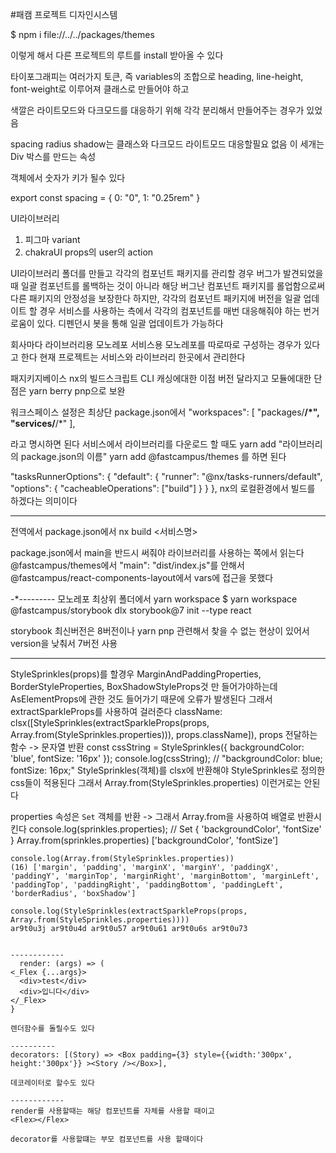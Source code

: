#패캠 프로젝트 디자인시스템

$ npm i file://../../packages/themes

이렇게 해서 다른 프로젝트의 루트를 install 받아올 수 있다

타이포그래피는 여러가지 토큰, 즉 variables의 조합으로 heading, line-height, font-weight로 이루어져 클래스로 만들어야 하고

색깔은 라이트모드와 다크모드를 대응하기 위해 각각 분리해서 만들어주는 경우가 있었음

spacing radius shadow는 클래스와 다크모드 라이트모드 대응할필요 없음
이 세개는 Div 박스를 만드는 속성

객체에서 숫자가 키가 될수 있다

export const spacing = {
  0: "0",
  1: "0.25rem"
}

UI라이브러리
1. 피그마 variant
2. chakraUI props의 user의 action

UI라이브러리 폴더를 만들고
각각의 컴포넌트 패키지를 관리할 경우
버그가 발견되었을 때 일괄 컴포넌트를 롤백하는 것이 아니라
해당 버그난 컴포넌트 패키지를 롤업함으로써 다른 패키지의 안정성을 보장한다
하지만, 각각의 컴포넌트 패키지에 버전을 일괄 업데이트 할 경우
서비스를 사용하는 측에서 각각의 컴포넌트를 매번 대응해줘야 하는 번거로움이 있다. 디펜던시 봇을 통해 일괄 업데이트가 가능하다

회사마다 라이브러리용 모노레포
        서비스용 모노레포를 따로따로 구성하는 경우가 있다고 한다
      현재 프로젝트는 서비스와 라이브러리 한곳에서 관리한다

패지키지베이스
nx의 빌드스크립트 CLI
캐싱에대한 이점
버전 달라지고 모듈에대한 단점은 yarn berry pnp으로 보완

워크스페이스 설정은
최상단 package.json에서
  "workspaces": [
    "packages/**/*",
    "services/**/*"
  ],

라고 명시하면 된다
서비스에서 라이브러리를 다운로드 할 때도
yarn add "라이브러리의 package.json의 이름"
yarn add @fastcampus/themes   를 하면 된다


  "tasksRunnerOptions": {
    "default": {
      "runner": "@nx/tasks-runners/default",
      "options": {
        "cacheableOperations": ["build"]
      }
    }
  },
  nx의 로컬환경에서 빌드를 하겠다는 의미이다

-------
  전역에서 package.json에서 nx build <서비스명>
  
  package.json에서 main을 반드시 써줘야 라이브러리를 사용하는 쪽에서 읽는다
  @fastcampus/themes에서 "main": "dist/index.js"를 안해서
  @fastcampus/react-components-layout에서 vars에 접근을 못했다


  -*---------
  모노레포 최상위 폴더에서 yarn workspace
  $ yarn workspace @fastcampus/storybook dlx storybook@7 init --type react
  
  storybook 최신버전은 8버전이나 yarn pnp 관련해서 찾을 수 없는 현상이 있어서 version을 낮춰서 7버전 사용

  -----------
  StyleSprinkles(props)를 할경우 MarginAndPaddingProperties, BorderStyleProperties, BoxShadowStyleProps것 만 들어가야하는데
  AsElementProps에 관한 것도 들어가기 때문에 오류가 발생된다
  그래서 extractSparkleProps를 사용하여 걸러준다
      className: clsx([StyleSprinkles(extractSparkleProps(props, Array.from(StyleSprinkles.properties))), props.className]),
   props 전달하는 함수 -> 문자열 반환
   const cssString = StyleSprinkles({ backgroundColor: 'blue', fontSize: '16px' });
   console.log(cssString); // "backgroundColor: blue; fontSize: 16px;"
   StyleSprinkles(객체)를 clsx에 반환해야 StyleSprinkles로 정의한 css들이 적용된다
   그래서 Array.from(StyleSprinkles.properties) 이런거로는 안된다

   properties 속성은 `Set` 객체를 반환 -> 그래서 Array.from을 사용하여 배열로 반환시킨다
   console.log(sprinkles.properties); // Set { 'backgroundColor', 'fontSize' }
   Array.from(sprinkles.properties) ['backgroundColor', 'fontSize']


    console.log(Array.from(StyleSprinkles.properties))
    (16) ['margin', 'padding', 'marginX', 'marginY', 'paddingX', 'paddingY', 'marginTop', 'marginRight', 'marginBottom', 'marginLeft', 'paddingTop', 'paddingRight', 'paddingBottom', 'paddingLeft', 'borderRadius', 'boxShadow']
    
    console.log(StyleSprinkles(extractSparkleProps(props, Array.from(StyleSprinkles.properties))))
    ar9t0u3j ar9t0u4d ar9t0u57 ar9t0u61 ar9t0u6s ar9t0u73


    ------------
      render: (args) => (
    <_Flex {...args}>
      <div>test</div>
      <div>입니다</div>
    </_Flex>
    }

    렌더함수를 돌릴수도 있다

    ----------
    decorators: [(Story) => <Box padding={3} style={{width:'300px', height:'300px'}} ><Story /></Box>],

    데코레이터로 할수도 있다

    ------------
    render를 사용할때는 해당 컴포넌트를 자체를 사용할 때이고
    <Flex></Flex>    
    
    decorator를 사용할떄는 부모 컴포넌트를 사용 할때이다
